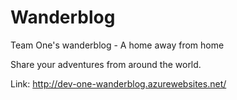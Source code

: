 # Wanderblog
Team One's wanderblog - A home away from home

Share your adventures from around the world.

Link: http://dev-one-wanderblog.azurewebsites.net/

